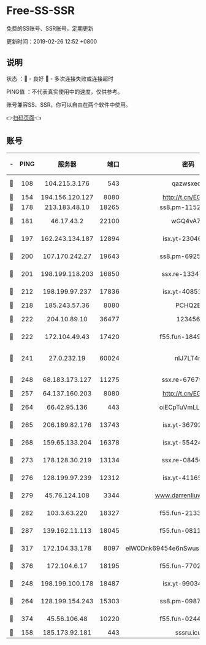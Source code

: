 # Free-SS-SSR

免费的SS账号、SSR账号，定期更新

更新时间：2019-02-26 12:52 +0800

## 说明

状态     ：🙂 - 良好 🙁 - 多次连接失败或连接超时

PING值   ：不代表真实使用中的速度，仅供参考。

账号兼容SS、SSR，你可以自由在两个软件中使用。

👉[扫码页面](https://liesauer.github.io/free-ss-ssr.github.io/)👈

## 账号

|-|PING|服务器|端口|密码|加密方式|区域|
|:----:|:----:|:-----:|-----:|:----:|:----:|:----:|
|🙂|108|104.215.3.176|543|qazwsxedc|aes-256-gcm|JP|
|🙂|154|194.156.120.127|8080|http://t.cn/EGJIyrl|rc4-md5|RU|
|🙂|178|213.183.48.10|18265|ss8.pm-11524914|rc4-md5|RU|
|🙂|181|46.17.43.2|22100|wGQ4vA7D|aes-256-gcm|RU|
|🙂|197|162.243.134.187|12894|isx.yt-23046109|aes-256-cfb|US|
|🙂|200|107.170.242.27|19643|ss8.pm-69252395|aes-256-cfb|US|
|🙂|201|198.199.118.203|16850|ssx.re-13347864|aes-256-cfb|US|
|🙂|212|198.199.97.237|17836|isx.yt-40851565|aes-256-cfb|US|
|🙂|218|185.243.57.36|8080|PCHQ2E|rc4-md5|US|
|🙂|222|204.10.89.10|36477|123456|aes-256-cfb|US|
|🙂|222|172.104.49.43|17420|f55.fun-18495556|aes-256-cfb|SG|
|🙂|241|27.0.232.19|60024|nIJ7LT4n|xchacha20-ietf-poly1305|HK|
|🙂|248|68.183.173.127|11275|ssx.re-67679470|aes-256-cfb|US|
|🙂|257|64.137.160.203|8080|http://t.cn/EGJIyrl|rc4-md5|CA|
|🙂|264|66.42.95.136|443|oiECpTuVmLLxk4Ts|aes-256-cfb|US|
|🙂|265|206.189.82.176|13743|isx.yt-36792230|aes-256-cfb|SG|
|🙂|268|159.65.133.204|16378|isx.yt-55424793|aes-256-cfb|SG|
|🙂|273|178.128.30.219|13134|ssx.re-08456278|aes-256-cfb|SG|
|🙂|276|128.199.97.239|12312|isx.yt-41165013|aes-256-cfb|SG|
|🙂|279|45.76.124.108|3344|www.darrenliuwei.com|aes-256-cfb|AU|
|🙂|282|103.3.63.220|18327|f55.fun-21337727|aes-256-cfb|SG|
|🙂|287|139.162.11.113|18045|f55.fun-08116553|aes-256-cfb|SG|
|🙂|317|172.104.33.178|8097|eIW0Dnk69454e6nSwuspv9DmS201tQ0D|aes-256-cfb|SG|
|🙂|376|172.104.6.17|18195|f55.fun-77023354|aes-256-cfb|US|
|🙂|248|198.199.100.178|18487|isx.yt-99034237|aes-256-cfb|US|
|🙂|264|128.199.154.243|15303|ss8.pm-09872872|aes-256-cfb|SG|
|🙂|374|45.56.106.48|10220|f55.fun-02447573|aes-256-cfb|US|
|🙁|158|185.173.92.181|443|sssru.icu|rc4-md5|RU|
